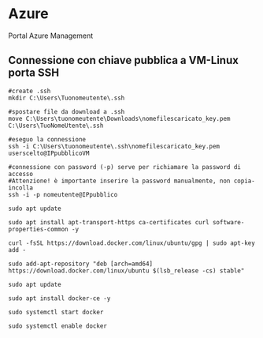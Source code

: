 # Azure
Portal Azure Management

## Connessione con chiave pubblica a VM-Linux porta SSH
```
#create .ssh 
mkdir C:\Users\Tuonomeutente\.ssh
```
```
#spostare file da download a .ssh
move C:\Users\tuonomeutente\Downloads\nomefilescaricato_key.pem C:\Users\TuoNomeUtente\.ssh
```
```
#eseguo la connessione
ssh -i C:\Users\tuonomeutente\.ssh\nomefilescaricato_key.pem userscelto@IPpubblicoVM
```
```
#connessione con password (-p) serve per richiamare la password di accesso
#Attenzione! è importante inserire la password manualmente, non copia-incolla
ssh -i -p nomeutente@IPpubblico
```
```
sudo apt update
```
```
sudo apt install apt-transport-https ca-certificates curl software-properties-common -y
```
```
curl -fsSL https://download.docker.com/linux/ubuntu/gpg | sudo apt-key add -
```
```
sudo add-apt-repository "deb [arch=amd64] https://download.docker.com/linux/ubuntu $(lsb_release -cs) stable"
```
```
sudo apt update
```
```
sudo apt install docker-ce -y
```
```
sudo systemctl start docker
```
```
sudo systemctl enable docker
```
